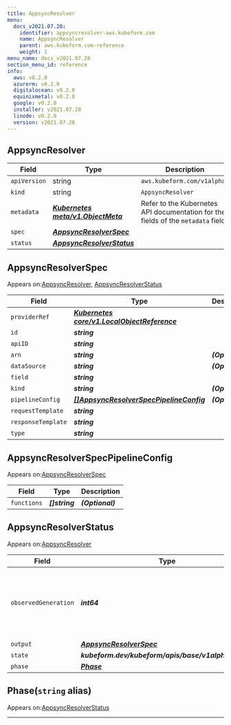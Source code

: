 ```yaml
---
title: AppsyncResolver
menu:
  docs_v2021.07.28:
    identifier: appsyncresolver-aws.kubeform.com
    name: AppsyncResolver
    parent: aws.kubeform.com-reference
    weight: 1
menu_name: docs_v2021.07.28
section_menu_id: reference
info:
  aws: v0.2.0
  azurerm: v0.2.0
  digitalocean: v0.2.0
  equinixmetal: v0.2.0
  google: v0.2.0
  installer: v2021.07.28
  linode: v0.2.0
  version: v2021.07.28
---
```


## AppsyncResolver
| Field | Type | Description |
| ------ | ----- | ----------- |
| `apiVersion` | string | `aws.kubeform.com/v1alpha1` |
|    `kind` | string | `AppsyncResolver` |
| `metadata` | ***[Kubernetes meta/v1.ObjectMeta](https://v1-18.docs.kubernetes.io/docs/reference/generated/kubernetes-api/v1.18/#objectmeta-v1-meta)***|Refer to the Kubernetes API documentation for the fields of the `metadata` field.|
| `spec` | ***[AppsyncResolverSpec](#appsyncresolverspec)***||
| `status` | ***[AppsyncResolverStatus](#appsyncresolverstatus)***||
## AppsyncResolverSpec

Appears on:[AppsyncResolver](#appsyncresolver), [AppsyncResolverStatus](#appsyncresolverstatus)

| Field | Type | Description |
| ------ | ----- | ----------- |
| `providerRef` | ***[Kubernetes core/v1.LocalObjectReference](https://v1-18.docs.kubernetes.io/docs/reference/generated/kubernetes-api/v1.18/#localobjectreference-v1-core)***||
| `id` | ***string***||
| `apiID` | ***string***||
| `arn` | ***string***| ***(Optional)*** |
| `dataSource` | ***string***| ***(Optional)*** |
| `field` | ***string***||
| `kind` | ***string***| ***(Optional)*** |
| `pipelineConfig` | ***[[]AppsyncResolverSpecPipelineConfig](#appsyncresolverspecpipelineconfig)***| ***(Optional)*** |
| `requestTemplate` | ***string***||
| `responseTemplate` | ***string***||
| `type` | ***string***||
## AppsyncResolverSpecPipelineConfig

Appears on:[AppsyncResolverSpec](#appsyncresolverspec)

| Field | Type | Description |
| ------ | ----- | ----------- |
| `functions` | ***[]string***| ***(Optional)*** |
## AppsyncResolverStatus

Appears on:[AppsyncResolver](#appsyncresolver)

| Field | Type | Description |
| ------ | ----- | ----------- |
| `observedGeneration` | ***int64***| ***(Optional)*** Resource generation, which is updated on mutation by the API Server.|
| `output` | ***[AppsyncResolverSpec](#appsyncresolverspec)***| ***(Optional)*** |
| `state` | ***kubeform.dev/kubeform/apis/base/v1alpha1.State***| ***(Optional)*** |
| `phase` | ***[Phase](#phase)***| ***(Optional)*** |
## Phase(`string` alias)

Appears on:[AppsyncResolverStatus](#appsyncresolverstatus)

---
